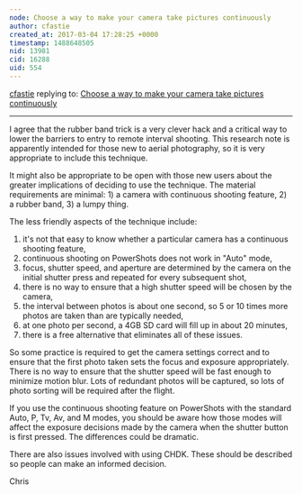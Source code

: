 ```yaml
---
node: Choose a way to make your camera take pictures continuously
author: cfastie
created_at: 2017-03-04 17:28:25 +0000
timestamp: 1488648505
nid: 13981
cid: 16288
uid: 554
---
```




[cfastie](../profile/cfastie) replying to: [Choose a way to make your camera take pictures continuously](../notes/liz/03-01-2017/set-your-camera-to-take-pictures-continuously)

----
I agree that the rubber band trick is a very clever hack and a critical way to lower the barriers to entry to remote interval shooting. This research note is apparently intended for those new to aerial photography, so it is very appropriate to include this technique.

It might also be appropriate to be open with those new users about the greater implications of deciding to use the technique. The material requirements are minimal: 1) a camera with continuous shooting feature, 2) a rubber band, 3) a lumpy thing.

The less friendly aspects of the technique include: 

1.  it's not that easy to know whether a particular camera has a continuous shooting feature,   
2.  continuous shooting on PowerShots does not work in "Auto" mode,  
3.  focus, shutter speed, and aperture are determined by the camera on the initial shutter press and repeated for every subsequent shot,  
4.  there is no way to ensure that a high shutter speed will be chosen by the camera,  
5.  the interval between photos is about one second, so 5 or 10 times more photos are taken than are typically needed,  
6.  at one photo per second, a 4GB SD card will fill up in about 20 minutes,
7.  there is a free alternative that eliminates all of these issues.

So some practice is required to get the camera settings correct and to ensure that the first photo taken sets the focus and exposure appropriately. There is no way to ensure that the shutter speed will be fast enough to minimize motion blur. Lots of redundant photos will be captured, so lots of photo sorting will be required after the flight. 

If you use the continuous shooting feature on PowerShots with the standard Auto, P, Tv, Av, and M modes, you should be aware how those modes will affect the exposure decisions made by the camera when the shutter button is first pressed. The differences could be dramatic.

There are also issues involved with using CHDK. These should be described so people can make an informed decision.

Chris